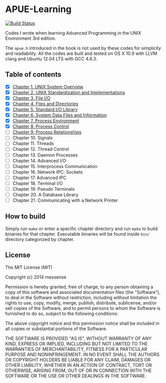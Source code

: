 APUE-Learning
=============

[![Build Status](https://travis-ci.org/messense/APUE-Learning.svg?branch=master)](https://travis-ci.org/messense/APUE-Learning)

Codes I wrote when learning Advanced Programming in the UNIX Environment 3rd edition.

The `apue.h` introduced in the book is not used by these codes for simplicity and readability. All the codes are built and tested on OS X 10.9 with LLVM clang and Ubuntu 12.04 LTS with GCC 4.6.3.

## Table of contents

- [X] [Chapter 1.   UNIX System Overview](Chapter-1/)
- [X] [Chapter 2.  UNIX Standardization and Implementations](Chapter-2/)
- [X] [Chapter 3.  File I/O](Chapter-3)
- [X] [Chapter 4.  Files and Directories](Chapter-4)
- [X] [Chapter 5.  Standard I/O Library](Chapter-5)
- [X] [Chapter 6.  System Data Files and Information](Chapter-6)
- [X] [Chapter 7.  Process Environment](Chapter-7)
- [X] [Chapter 8.  Process Control](Chapter-8)
- [ ] [Chapter 9.  Process Relationships](Chapter-9)
- [ ] Chapter 10.  Signals
- [ ] Chapter 11.  Threads
- [ ] Chapter 12.  Thread Control
- [ ] Chapter 13.  Daemon Processes
- [ ] Chapter 14.  Advanced I/O
- [ ] Chapter 15.  Interprocess Communication
- [ ] Chapter 16.  Network IPC: Sockets
- [ ] Chapter 17.  Advanced IPC
- [ ] Chapter 18.  Terminal I/O
- [ ] Chapter 19.  Pseudo Terminals
- [ ] Chapter 20.  A Database Library
- [ ] Chapter 21.  Communicating with a Network Printer

## How to build

Simply run `make` or enter a specific chapter directory and run `make` to build binaries for that chapter. Executable binaries will be found inside `bin/` directory categorized by chapter.

## License

The MIT License (MIT)

Copyright (c) 2014 messense

Permission is hereby granted, free of charge, to any person obtaining a copy
of this software and associated documentation files (the "Software"), to deal
in the Software without restriction, including without limitation the rights
to use, copy, modify, merge, publish, distribute, sublicense, and/or sell
copies of the Software, and to permit persons to whom the Software is
furnished to do so, subject to the following conditions:

The above copyright notice and this permission notice shall be included in all
copies or substantial portions of the Software.

THE SOFTWARE IS PROVIDED "AS IS", WITHOUT WARRANTY OF ANY KIND, EXPRESS OR
IMPLIED, INCLUDING BUT NOT LIMITED TO THE WARRANTIES OF MERCHANTABILITY,
FITNESS FOR A PARTICULAR PURPOSE AND NONINFRINGEMENT. IN NO EVENT SHALL THE
AUTHORS OR COPYRIGHT HOLDERS BE LIABLE FOR ANY CLAIM, DAMAGES OR OTHER
LIABILITY, WHETHER IN AN ACTION OF CONTRACT, TORT OR OTHERWISE, ARISING FROM,
OUT OF OR IN CONNECTION WITH THE SOFTWARE OR THE USE OR OTHER DEALINGS IN THE
SOFTWARE.
